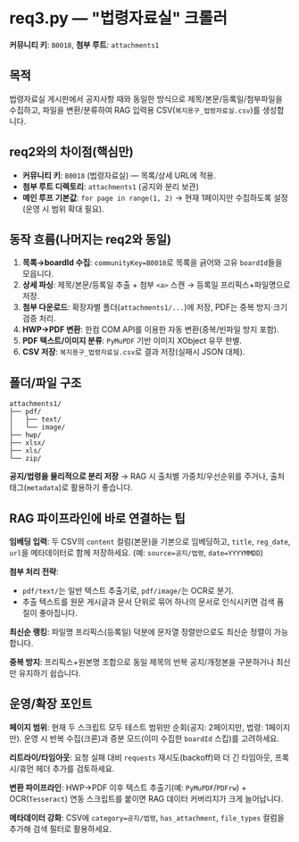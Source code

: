 # req3.py — "법령자료실" 크롤러

**커뮤니티 키**: `B0018`, **첨부 루트**: `attachments1`

## 목적

법령자료실 게시판에서 공지사항 때와 동일한 방식으로 제목/본문/등록일/첨부파일을 수집하고, 파일을 변환/분류하여 RAG 입력용 CSV(`복지용구_법령자료실.csv`)를 생성합니다.

## req2와의 차이점(핵심만)

- **커뮤니티 키**: `B0018` (법령자료실) — 목록/상세 URL에 적용.
- **첨부 루트 디렉토리**: `attachments1` (공지와 분리 보관)
- **메인 루프 기본값**: `for page in range(1, 2)` → 현재 1페이지만 수집하도록 설정(운영 시 범위 확대 필요).

## 동작 흐름(나머지는 req2와 동일)

1. **목록→boardId 수집**: `communityKey=B0018`로 목록을 긁어와 고유 `boardId`들을 모읍니다.
2. **상세 파싱**: 제목/본문/등록일 추출 + 첨부 `<a>` 스캔 → 등록일 프리픽스+파일명으로 저장.
3. **첨부 다운로드**: 확장자별 폴더(`attachments1/...`)에 저장, PDF는 중복 방지·크기 검증 처리.
4. **HWP→PDF 변환**: 한컴 COM API를 이용한 자동 변환(중복/빈파일 방지 포함).
5. **PDF 텍스트/이미지 분류**: `PyMuPDF` 기반 이미지 XObject 유무 판별.
6. **CSV 저장**: `복지용구_법령자료실.csv`로 결과 저장(실패시 JSON 대체).

## 폴더/파일 구조

```
attachments1/
├── pdf/
│   ├── text/
│   └── image/
├── hwp/
├── xlsx/
├── xls/
└── zip/
```

**공지/법령을 물리적으로 분리 저장** → RAG 시 출처별 가중치/우선순위를 주거나, 출처 태그(`metadata`)로 활용하기 좋습니다.

## RAG 파이프라인에 바로 연결하는 팁

**임베딩 입력**: 두 CSV의 `content` 컬럼(본문)을 기본으로 임베딩하고, `title`, `reg_date`, `url`을 메타데이터로 함께 저장하세요. (예: `source=공지/법령`, `date=YYYYMMDD`)

**첨부 처리 전략**:
- `pdf/text/`는 일반 텍스트 추출기로, `pdf/image/`는 OCR로 분기.
- 추출 텍스트를 원문 게시글과 문서 단위로 묶어 하나의 문서로 인식시키면 검색 품질이 좋아집니다.

**최신순 랭킹**: 파일명 프리픽스(등록일) 덕분에 문자열 정렬만으로도 최신순 정렬이 가능합니다.

**중복 방지**: 프리픽스+원본명 조합으로 동일 제목의 반복 공지/개정본을 구분하거나 최신만 유지하기 쉽습니다.

## 운영/확장 포인트

**페이지 범위**: 현재 두 스크립트 모두 테스트 범위만 순회(공지: 2페이지만, 법령: 1페이지만). 운영 시 반복 수집(크론)과 증분 모드(이미 수집한 `boardId` 스킵)를 고려하세요.

**리트라이/타임아웃**: 요청 실패 대비 `requests` 재시도(backoff)와 더 긴 타임아웃, 프록시/휴먼 헤더 추가를 검토하세요.

**변환 파이프라인**: HWP→PDF 이후 텍스트 추출기(예: `PyMuPDF`/`PDFrw`) + OCR(`Tesseract`) 연동 스크립트를 붙이면 RAG 데이터 커버리지가 크게 늘어납니다.

**메타데이터 강화**: CSV에 `category=공지/법령`, `has_attachment`, `file_types` 컬럼을 추가해 검색 필터로 활용하세요.